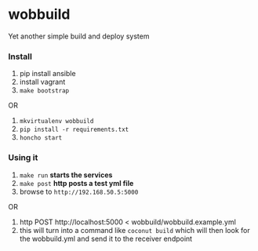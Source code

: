 # wobbuild
Yet another simple build and deploy system


### Install

1. pip install ansible
2. install vagrant
3. `make bootstrap`

OR

1. `mkvirtualenv wobbuild`
2. `pip install -r requirements.txt`
3. `honcho start`


### Using it


1. `make run`  __starts the services__
2. `make post` __http posts a test yml file__
3. browse to `http://192.168.50.5:5000`

OR

1. http POST http://localhost:5000 < wobbuild/wobbuild.example.yml
2. this will turn into a command like `coconut build` which will then look for the wobbuild.yml and send it to the receiver endpoint